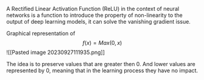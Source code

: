 A Rectified Linear Activation Function (ReLU) in the context of neural networks is a function to introduce the property of non-linearity to the output of deep learning models, it can solve the vanishing gradient issue.

Graphical representation of $$f(x) = Max(0,x)$$
![[Pasted image 20230927111935.png]]

The idea is to preserve values that are greater then 0. And lower values are represented by 0, meaning that in the learning process they have no impact.